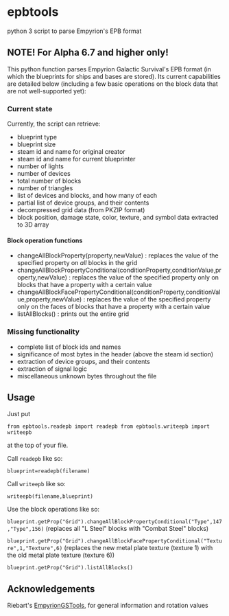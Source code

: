 # epbtools

python 3 script to parse Empyrion's EPB format

## NOTE! For Alpha 6.7 and higher only!

This python function parses Empyrion Galactic Survival's EPB format (in which the blueprints for ships and bases are stored). Its current capabilities are detailed below (including a few basic operations on the block data that are not well-supported yet):

### Current state

Currently, the script can retrieve:

* blueprint type
* blueprint size
* steam id and name for original creator
* steam id and name for current blueprinter
* number of lights
* number of devices
* total number of blocks
* number of triangles
* list of devices and blocks, and how many of each
* partial list of device groups, and their contents
* decompressed grid data (from PKZIP format)
* block position, damage state, color, texture, and symbol data extracted to 3D array

#### Block operation functions

* changeAllBlockProperty(property,newValue) : replaces the value of the specified property on *all* blocks in the grid
* changeAllBlockPropertyConditional(conditionProperty,conditionValue,property,newValue) : replaces the value of the specified property only on blocks that have a property with a certain value
* changeAllBlockFacePropertyConditional(conditionProperty,conditionValue,property,newValue) : replaces the value of the specified property only on the faces of blocks that have a property with a certain value
* listAllBlocks() : prints out the entire grid

### Missing functionality

* complete list of block ids and names
* significance of most bytes in the header (above the steam id section)
* extraction of device groups, and their contents
* extraction of signal logic
* miscellaneous unknown bytes throughout the file

## Usage

Just put

`from epbtools.readepb import readepb
from epbtools.writeepb import writeepb`

at the top of your file.

Call `readepb` like so:

`blueprint=readepb(filename)`

Call `writeepb` like so:

`writeepb(filename,blueprint)`

Use the block operations like so:

`blueprint.getProp("Grid").changeAllBlockPropertyConditional("Type",147,"Type",156)`
(replaces all "L Steel" blocks with "Combat Steel" blocks)

`blueprint.getProp("Grid").changeAllBlockFacePropertyConditional("Texture",1,"Texture",6)`
(replaces the new metal plate texture (texture 1) with the old metal plate texture (texture 6))

`blueprint.getProp("Grid").listAllBlocks()`

## Acknowledgements

Riebart's [EmpyrionGSTools](https://github.com/Riebart/EmpyrionGSTools), for general information and rotation values
